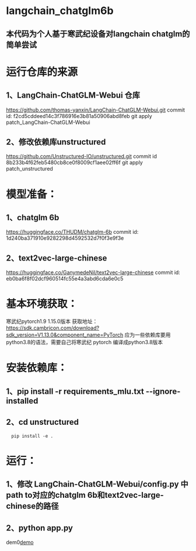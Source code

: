 # langchain_chatglm6b

## 本代码为个人基于寒武纪设备对langchain chatglm的简单尝试

# 运行仓库的来源

## 1、LangChain-ChatGLM-Webui 仓库
   https://github.com/thomas-yanxin/LangChain-ChatGLM-Webui.git
   commit id: f2cd5cddeed14c3f786916e3b81a50906abd8feb
   git apply patch_LangChain-ChatGLM-Webui

## 2、修改依赖库unstructured
   https://github.com/Unstructured-IO/unstructured.git
   commit id 8b233b4f62feb5480cb8ce0f8009cf1aee02ff6f
   git apply patch_unstructured


# 模型准备：
## 1、chatglm 6b
   https://huggingface.co/THUDM/chatglm-6b
   commit id: 1d240ba371910e9282298d4592532d7f0f3e9f3e
## 2、text2vec-large-chinese
   https://huggingface.co/GanymedeNil/text2vec-large-chinese
   commit id: eb0ba6f8f02dcf960514fc55e4a3abd6cda6e0c5

# 基本环境获取：
   寒武纪pytorch1.9 1.15.0版本
   获取地址：https://sdk.cambricon.com/download?sdk_version=V1.13.0&component_name=PyTorch
   应为一些依赖库要用python3.8的语法，需要自己将寒武纪 pytorch 编译成python3.8版本


# 安装依赖库：
## 1、pip install -r requirements_mlu.txt --ignore-installed
## 2、cd unstructured
      pip install -e .


# 运行：
## 1、修改 LangChain-ChatGLM-Webui/config.py 中path to对应的chatglm 6b和text2vec-large-chinese的路径
## 2、python app.py
dem0[demo](demo_image/demo.png)
